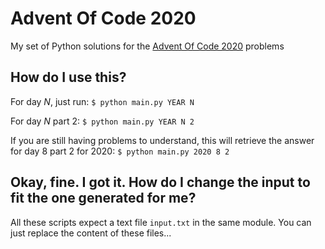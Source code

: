 # Advent Of Code 2020
My set of Python solutions for the [Advent Of Code 2020](http://adventofcode.com/2020/) problems

## How do I use this?
For day _N_, just run:
`$ python main.py YEAR N`

For day _N_ part 2:
`$ python main.py YEAR N 2`

If you are still having problems to understand, this will retrieve the answer for day 8 part 2 for 2020:
`$ python main.py 2020 8 2`

## Okay, fine. I got it. How do I change the input to fit the one generated for me?
All these scripts expect a text file `input.txt` in the same module. You can just replace the content of these files...

